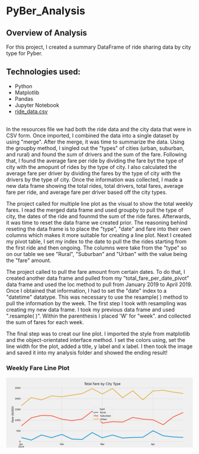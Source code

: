 # PyBer_Analysis

## Overview of Analysis
For this project, I created a summary DataFrame of ride sharing data by city type for Pyber.

## Technologies used:
* Python
* Matplotlib
* Pandas
* Jupyter Notebook 
* [ride_data.csv](https://github.com/anrobertson/PyBer_Analysis/blob/main/Resources/ride_data.csv)

<br>In the resources file we had both the ride data and the city data that were in CSV form. Once imported, I combined the data into a single dataset by using "merge". After the merge, it was time to summarize the data. Using the groupby method, I singled out the "types" of cities (urban, suburban, and rural) and found the sum of drivers and the sum of the fare. Following that, I found the average fare per ride by dividing the fare byt the type of city with the amopunt of rides by the type of city. I also calculated the average fare per driver by dividing the fares by the type of city with the drivers by the type of city. Once the information was collected, I made a new data frame showing the total rides, total drivers, total fares, average fare per ride, and average fare per driver based off the city types.


The project called for multiple line plot as the visual to show the total weekly fares. I read the merged data frame and used groupby to pull the type of city, the dates of the ride and founmd the sum of the ride fares. Afterwards, it was time to reset the data frame we created prior. The reasoning behind reseting the data frame is to place the "type", "date" and fare into their own columns which makes it more suitable for creating a line plot. Next I created my pivot table, I set my index to the date to pull the the rides starting from the first ride and then ongoing. The columns were take from the "type" so on our table we see "Rural", "Suburban" and "Urban" with the value being the "fare" amount.

The project called to pull the fare amount from certain dates. To do that, I created another data frame and pulled from my "total_fare_per_date_pivot" data frame and used the loc method to pull from January 2019 to April 2019. Once I obtained that information, I had to set the "date" index to a "datetime" datatype. This was necessary to use the resample( ) method to pull the information by the week. The first step I took with resampling was creating my new data frame. I took my previous data frame and used ".resample( )". Within the parenthesis I placed 'W' for "week". and collected the sum of fares for each week.

The final step was to creat our line plot. I imported the style from matplotlib and the object-orientated interface method. I set the colors using, set the line width for the plot, added a title, y label and x label. I then took the image and saved it into my analysis folder and showed the ending result!
### Weekly Fare Line Plot
![](analysis/PyBer_fare_summary.png)

